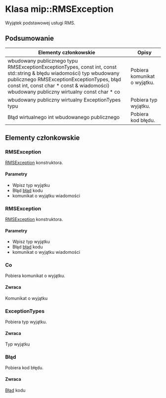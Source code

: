 # <a name="class-miprmsexception"></a>Klasa mip::RMSException 
Wyjątek podstawowej usługi RMS.
## <a name="summary"></a>Podsumowanie
 Elementy członkowskie                        | Opisy                                
--------------------------------|---------------------------------------------
wbudowany publicznego typu RMSExceptionExceptionTypes, const int, const std::string & błędu wiadomości) typ wbudowany publicznego RMSExceptionExceptionTypes, błąd const int, const char * const & wiadomości) wbudowany publiczny wirtualny const char * co | Pobiera komunikat o wyjątku.
wbudowany publiczny wirtualny ExceptionTypes typu | Pobiera typ wyjątku.
Błąd wirtualnego int wbudowanego publicznego | Pobiera kod błędu.
## <a name="members"></a>Elementy członkowskie
### <a name="rmsexception"></a>RMSException
[RMSException](#classmip_1_1_r_m_s_exception) konstruktora.
#### <a name="parameters"></a>Parametry
* Wpisz typ wyjątku 
* Błąd [błąd](#classmip_1_1_error) kodu 
* komunikat o wyjątku wiadomości
### <a name="rmsexception"></a>RMSException
[RMSException](#classmip_1_1_r_m_s_exception) konstruktora.
#### <a name="parameters"></a>Parametry
* Wpisz typ wyjątku 
* Błąd [błąd](#classmip_1_1_error) kodu 
* komunikat o wyjątku wiadomości
### <a name="what"></a>Co
Pobiera komunikat o wyjątku.
#### <a name="returns"></a>Zwraca
Komunikat o wyjątku
### <a name="exceptiontypes"></a>ExceptionTypes
Pobiera typ wyjątku.
#### <a name="returns"></a>Zwraca
Typ wyjątku
### <a name="error"></a>Błąd
Pobiera kod błędu.
#### <a name="returns"></a>Zwraca
[Błąd](#classmip_1_1_error) kodu